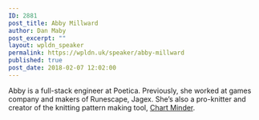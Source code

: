 ```yaml
---
ID: 2881
post_title: Abby Millward
author: Dan Maby
post_excerpt: ""
layout: wpldn_speaker
permalink: https://wpldn.uk/speaker/abby-millward
published: true
post_date: 2018-02-07 12:02:00
---
```

Abby is a full-stack engineer at Poetica. Previously, she worked at games company and makers of Runescape, Jagex. She’s also a pro-knitter and creator of the knitting pattern making tool, <a href="http://chart-minder.com/">Chart Minder</a>.